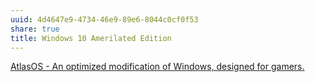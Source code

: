 ```yaml
---
uuid: 4d4647e9-4734-46e9-89e6-8044c0cf0f53
share: true
title: Windows 10 Amerilated Edition
---
```

[AtlasOS - An optimized modification of Windows, designed for gamers.](https://atlasos.net/)